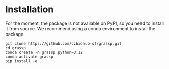 # Installation

For the moment, the package is not available on PyPI, so you need to install it from source.
We recommend using a conda environment to install the package.

```{code-block} bash
git clone https://github.com/czbiohub-sf/grassp.git
cd grassp
conda create -n grassp python=3.12
conda activate grassp
pip install -e .
```
